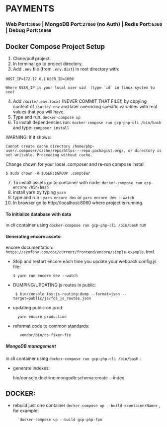 # PAYMENTS #

### Web Port:`8060` | MongoDB Port:`27060` (no Auth) | Redis Port:`6360` | Debug Port:`10060` 

## Docker Compose Project Setup

1. Clone/pull project.
2. In terminal go to project directory.
3. Add `.env` file (from `.env.dist`) in root directory with:

``HOST_IP=172.17.0.1``
``USER_ID=1000``

    Where USER_IP is your local user uid  (type `id` in linux system to see)

4. Add `/suite/.env.local` (NEVER COMMIT THAT FILE!) by copying content of `/suite/.env` and later overriding specific variables with real values that you will have.
5. Type and run: `docker-compose up`
6. To install dependencies run: `docker-compose run gcp-php-cli /bin/bash`
   and type: `composer install`

WARNING: if it shows:

``Cannot create cache directory /home/php-user/.composer/cache/repo/https---repo.packagist.org/, or directory is not writable. Proceeding without cache.``

Change chown for your local .composer and re-run compose install

    $ sudo chown -R $USER:$GROUP .composer

7. To install assets go to container with node: `docker-compose run gcp-encore /bin/bash`
8. install yarn by typing `yarn`
9. type and run : `yarn encore dev` or `yarn encore dev --watch`
10. In browser go to http://localhost:8060 where project is running.


#### To initialize database with data
in cli container using  `docker-compose run gcp-php-cli /bin/bash`  run

#### Generating encore assets:

encore documentation: `https://symfony.com/doc/current/frontend/encore/simple-example.html`

- Stop and restart encore each time you update your webpack.config.js file:

      $ yarn run encore dev --watch

- DUMPING/UPDATING js routes in public:

       $ bin/console fos:js-routing:dump --format=json --target=public/js/fos_js_routes.json

- updating public on prod:

        yarn encore production

- reformat code to common standards:

         vendor/bin/cs-fixer-fix

##### MongoDB management

in cli container using  `docker-compose run gcp-php-cli /bin/bash` :

- generate indexes:

  bin/console doctrine:mongodb:schema:create --index

## DOCKER:

- rebuild just one container `docker-compose up --build <containerName>` , for example:

        `docker-compose up --build gcp-php-fpm`